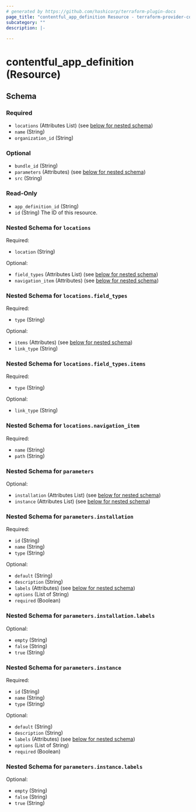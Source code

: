```yaml
---
# generated by https://github.com/hashicorp/terraform-plugin-docs
page_title: "contentful_app_definition Resource - terraform-provider-contentful"
subcategory: ""
description: |-
  
---
```


# contentful_app_definition (Resource)





<!-- schema generated by tfplugindocs -->
## Schema

### Required

- `locations` (Attributes List) (see [below for nested schema](#nestedatt--locations))
- `name` (String)
- `organization_id` (String)

### Optional

- `bundle_id` (String)
- `parameters` (Attributes) (see [below for nested schema](#nestedatt--parameters))
- `src` (String)

### Read-Only

- `app_definition_id` (String)
- `id` (String) The ID of this resource.

<a id="nestedatt--locations"></a>
### Nested Schema for `locations`

Required:

- `location` (String)

Optional:

- `field_types` (Attributes List) (see [below for nested schema](#nestedatt--locations--field_types))
- `navigation_item` (Attributes) (see [below for nested schema](#nestedatt--locations--navigation_item))

<a id="nestedatt--locations--field_types"></a>
### Nested Schema for `locations.field_types`

Required:

- `type` (String)

Optional:

- `items` (Attributes) (see [below for nested schema](#nestedatt--locations--field_types--items))
- `link_type` (String)

<a id="nestedatt--locations--field_types--items"></a>
### Nested Schema for `locations.field_types.items`

Required:

- `type` (String)

Optional:

- `link_type` (String)



<a id="nestedatt--locations--navigation_item"></a>
### Nested Schema for `locations.navigation_item`

Required:

- `name` (String)
- `path` (String)



<a id="nestedatt--parameters"></a>
### Nested Schema for `parameters`

Optional:

- `installation` (Attributes List) (see [below for nested schema](#nestedatt--parameters--installation))
- `instance` (Attributes List) (see [below for nested schema](#nestedatt--parameters--instance))

<a id="nestedatt--parameters--installation"></a>
### Nested Schema for `parameters.installation`

Required:

- `id` (String)
- `name` (String)
- `type` (String)

Optional:

- `default` (String)
- `description` (String)
- `labels` (Attributes) (see [below for nested schema](#nestedatt--parameters--installation--labels))
- `options` (List of String)
- `required` (Boolean)

<a id="nestedatt--parameters--installation--labels"></a>
### Nested Schema for `parameters.installation.labels`

Optional:

- `empty` (String)
- `false` (String)
- `true` (String)



<a id="nestedatt--parameters--instance"></a>
### Nested Schema for `parameters.instance`

Required:

- `id` (String)
- `name` (String)
- `type` (String)

Optional:

- `default` (String)
- `description` (String)
- `labels` (Attributes) (see [below for nested schema](#nestedatt--parameters--instance--labels))
- `options` (List of String)
- `required` (Boolean)

<a id="nestedatt--parameters--instance--labels"></a>
### Nested Schema for `parameters.instance.labels`

Optional:

- `empty` (String)
- `false` (String)
- `true` (String)


